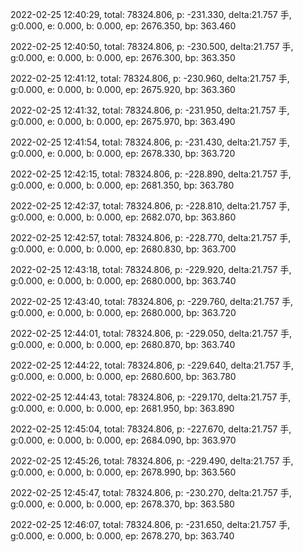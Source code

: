 2022-02-25 12:40:29, total: 78324.806, p: -231.330, delta:21.757 手, g:0.000, e: 0.000, b: 0.000, ep: 2676.350, bp: 363.460

2022-02-25 12:40:50, total: 78324.806, p: -230.500, delta:21.757 手, g:0.000, e: 0.000, b: 0.000, ep: 2676.300, bp: 363.350

2022-02-25 12:41:12, total: 78324.806, p: -230.960, delta:21.757 手, g:0.000, e: 0.000, b: 0.000, ep: 2675.920, bp: 363.360

2022-02-25 12:41:32, total: 78324.806, p: -231.950, delta:21.757 手, g:0.000, e: 0.000, b: 0.000, ep: 2675.970, bp: 363.490

2022-02-25 12:41:54, total: 78324.806, p: -231.430, delta:21.757 手, g:0.000, e: 0.000, b: 0.000, ep: 2678.330, bp: 363.720

2022-02-25 12:42:15, total: 78324.806, p: -228.890, delta:21.757 手, g:0.000, e: 0.000, b: 0.000, ep: 2681.350, bp: 363.780

2022-02-25 12:42:37, total: 78324.806, p: -228.810, delta:21.757 手, g:0.000, e: 0.000, b: 0.000, ep: 2682.070, bp: 363.860

2022-02-25 12:42:57, total: 78324.806, p: -228.770, delta:21.757 手, g:0.000, e: 0.000, b: 0.000, ep: 2680.830, bp: 363.700

2022-02-25 12:43:18, total: 78324.806, p: -229.920, delta:21.757 手, g:0.000, e: 0.000, b: 0.000, ep: 2680.000, bp: 363.740

2022-02-25 12:43:40, total: 78324.806, p: -229.760, delta:21.757 手, g:0.000, e: 0.000, b: 0.000, ep: 2680.000, bp: 363.720

2022-02-25 12:44:01, total: 78324.806, p: -229.050, delta:21.757 手, g:0.000, e: 0.000, b: 0.000, ep: 2680.870, bp: 363.740

2022-02-25 12:44:22, total: 78324.806, p: -229.640, delta:21.757 手, g:0.000, e: 0.000, b: 0.000, ep: 2680.600, bp: 363.780

2022-02-25 12:44:43, total: 78324.806, p: -229.170, delta:21.757 手, g:0.000, e: 0.000, b: 0.000, ep: 2681.950, bp: 363.890

2022-02-25 12:45:04, total: 78324.806, p: -227.670, delta:21.757 手, g:0.000, e: 0.000, b: 0.000, ep: 2684.090, bp: 363.970

2022-02-25 12:45:26, total: 78324.806, p: -229.490, delta:21.757 手, g:0.000, e: 0.000, b: 0.000, ep: 2678.990, bp: 363.560

2022-02-25 12:45:47, total: 78324.806, p: -230.270, delta:21.757 手, g:0.000, e: 0.000, b: 0.000, ep: 2678.370, bp: 363.580

2022-02-25 12:46:07, total: 78324.806, p: -231.650, delta:21.757 手, g:0.000, e: 0.000, b: 0.000, ep: 2678.270, bp: 363.740